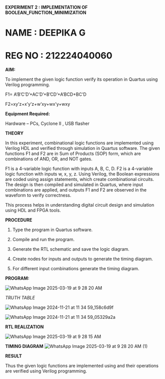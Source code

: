 **EXPERIMENT 2 : IMPLEMENTATION OF BOOLEAN_FUNCTION_MINIMIZATION**

# NAME : DEEPIKA G
# REG NO : 212224040060

**AIM:**

To implement the given logic function verify its operation in Quartus using Verilog programming.

F1= A’B’C’D’+AC’D’+B’CD’+A’BCD+BC’D 

F2=xy’z+x’y’z+w’xy+wx’y+wxy

**Equipment Required:**

Hardware – PCs, Cyclone II , USB flasher

**THEORY**

In this experiment, combinational logic functions are implemented using Verilog HDL and verified through simulation in Quartus software. The given functions F1 and F2 are in Sum of Products (SOP) form, which are combinations of AND, OR, and NOT gates.

F1 is a 4-variable logic function with inputs A, B, C, D.
F2 is a 4-variable logic function with inputs w, x, y, z.
Using Verilog, the Boolean expressions are coded using assign statements, which create combinational circuits. The design is then compiled and simulated in Quartus, where input combinations are applied, and outputs F1 and F2 are observed in the waveform to verify correctness.

This process helps in understanding digital circuit design and simulation using HDL and FPGA tools.

**PROCEDURE**

1.	Type the program in Quartus software.

2.	Compile and run the program.

3.	Generate the RTL schematic and save the logic diagram.

4.	Create nodes for inputs and outputs to generate the timing diagram.

5.	For different input combinations generate the timing diagram.


**PROGRAM:**

![WhatsApp Image 2025-03-19 at 9 28 20 AM](https://github.com/user-attachments/assets/ef7fa114-a4fb-4afa-bc9a-7a9a9004bd7e)

*TRUTH TABLE*

![WhatsApp Image 2024-11-21 at 11 34 59_158c6d9f](https://github.com/user-attachments/assets/180440d0-631d-45bf-a85a-4508c9f41e65)

![WhatsApp Image 2024-11-21 at 11 34 59_05329a2a](https://github.com/user-attachments/assets/e7443311-e06d-405a-9194-a60e492f0585)

**RTL REALIZATION**

![WhatsApp Image 2025-03-19 at 9 28 15 AM](https://github.com/user-attachments/assets/c233ac40-2b9f-4663-b3b6-2044ec65a68f)



**TIMING DIAGRAM**
![WhatsApp Image 2025-03-19 at 9 28 20 AM (1)](https://github.com/user-attachments/assets/55f67c9d-02c6-41c8-a2cb-e91394415035)


**RESULT**

Thus the given logic functions are implemented using and their operations are verified using Verilog programming.


